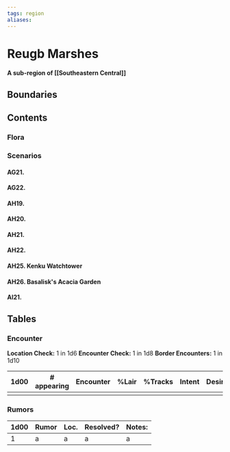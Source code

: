 ```yaml
---
tags: region
aliases:
---
```

# Reugb Marshes
#### A sub-region of [[Southeastern Central]]
## Boundaries
## Contents
### Flora
### Scenarios
#### AG21. 
#### AG22.
#### AH19.
#### AH20.
#### AH21. 
#### AH22.
#### AH25. Kenku Watchtower
#### AH26. Basalisk's Acacia Garden
#### AI21. 

## Tables
### Encounter
**Location Check:** 1 in 1d6
**Encounter Check:** 1 in 1d8
**Border Encounters:** 1 in 1d10


| 1d00 | # appearing | Encounter | %Lair | %Tracks | Intent | Desire |
| ---- | ----------- | --------- | ----- | ------- | ------ | ------ |
|      |             |           |       |         |        |        |

### Rumors
| 1d00 | Rumor | Loc. | Resolved? | Notes: |
|------|-------|------|-----------|--------|
| 1    | a     | a    | a         | a      |